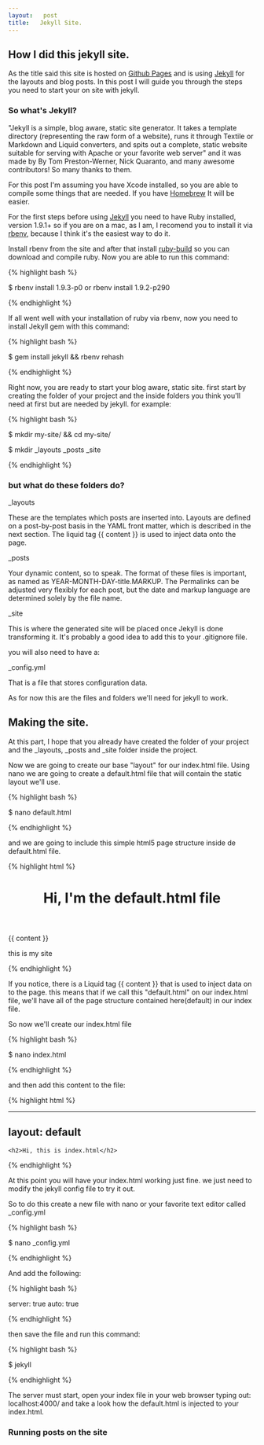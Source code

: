 ```yaml
---
layout:   post
title:   Jekyll Site.
---
```


## How I did this jekyll site.


As the title said this site is hosted on [Github Pages][github] and is using [Jekyll][jekyll] for the layouts and blog posts. In this post I will guide you through the steps you need to start your on site with jekyll.

### So what's Jekyll?


"Jekyll is a simple, blog aware, static site generator. It takes a template directory (representing the raw form of a website), runs it through Textile or Markdown and Liquid converters, and spits out a complete, static website suitable for serving with Apache or your favorite web server" and it was made by By Tom Preston-Werner, Nick Quaranto, and many awesome contributors! So many thanks to them.

For this post I'm assuming you have Xcode installed, so you are able to compile some things that are needed. If you have [Homebrew][brew] It will be easier.

For the first steps before using [Jekyll][jekyll] you need to have Ruby installed, version 1.9.1+ so if you are on a mac, as I am, I recomend you to install it via [rbenv][rbenv], because I think it's the easiest way to do it.

Install rbenv from the site and after that install [ruby-build][build] so you can download and compile ruby. Now you are able to run this command:

{% highlight bash %}

  $ rbenv install 1.9.3-p0 or rbenv install 1.9.2-p290

{% endhighlight %}

If all went well with your installation of ruby via rbenv, now you need to install Jekyll gem with this command:

{% highlight bash %}

  $ gem install jekyll && rbenv rehash

{% endhighlight %}

Right now, you are ready to start your blog aware, static site. first start by creating the folder of your project and the inside folders you think you'll need at first but are needed by jekyll. for example:


{% highlight bash %}

  $ mkdir my-site/ && cd my-site/

  $ mkdir _layouts _posts _site 

{% endhighlight %}

### but what do these folders do? 

_layouts

These are the templates which posts are inserted into. Layouts are defined on a post-by-post basis in the YAML front matter, which is described in the next section. The liquid tag {{ content }} is used to inject data onto the page.

_posts

Your dynamic content, so to speak. The format of these files is important, as named as YEAR-MONTH-DAY-title.MARKUP. The Permalinks can be adjusted very flexibly for each post, but the date and markup language are determined solely by the file name.

_site

This is where the generated site will be placed once Jekyll is done transforming it. It's probably a good idea to add this to your .gitignore file.

you will also need to have a:

_config.yml

That is a file that stores configuration data.

As for now this are the files and folders we'll need for jekyll to work.

## Making the site.

At this part, I hope that you already have created the folder of your project and the _layouts, _posts and _site folder inside the project.

Now we are going to create our base "layout" for our index.html file. Using nano we are going to create a default.html file that will contain the static layout we'll use.

{% highlight bash %}

   $ nano default.html

{% endhighlight %}

and we are going to include this simple html5 page structure inside de default.html file.

{% highlight html %}

  <!DOCTYPE html>
  <html>
  <head>
    <title>Home Page</title>
  </head>
  <body>
    <header>
      <h1>Hi, I'm the default.html file</h1>
    </header>
    <section>
        {{ content }}
    </section>
    <footer>
        <p> this is my site </p>
    </footer>
  </body>
  </html>

{% endhighlight %}

If you notice, there is a Liquid tag {{ content }} that is used to inject data on to the page. this means that if we call this "default.html" on our index.html file, we'll have all of the page structure contained here(default) in our index file. 

So now we'll create our index.html file 

{% highlight bash %}

   $ nano index.html

{% endhighlight %}
 
and then add this content to the file:

{% highlight html %}

---
layout: default
---

    <h2>Hi, this is index.html</h2>

{% endhighlight %}

At this point you will have your index.html working just fine. we just need to modify the jekyll config file to try it out.

So to do this create a new file with nano or your favorite text editor called _config.yml

{% highlight bash %}

   $ nano _config.yml

{% endhighlight %}

And add the following:

{% highlight bash %}

   server: true
   auto: true

{% endhighlight %}

then save the file and run this command:

{% highlight bash %}

   $ jekyll

{% endhighlight %}

The server must start, open your index file in your web browser typing out: localhost:4000/ and take a look how the default.html is injected to your index.html.

### Running posts on the site





[github]: http://pages.github.com/
[jekyll]: http://github.com/mojombo/jekyll/
[rbenv]: https://github.com/sstephenson/rbenv
[build]: https://github.com/sstephenson/ruby-build
[brew]: http://mxcl.github.com/homebrew/